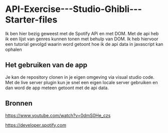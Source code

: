 # API-Exercise---Studio-Ghibli---Starter-files
Ik ben hier bezig geweest met de Spotify APi en met DOM. Met de api heb ik een lijst van genres kunnen tonen met behulp van DOM. 
Ik heb hiervoor een tutorial gevolgd waarin word getoont hoe ik de api data in javascript kan ophalen

## Het gebruiken van de app
Je kan de repository clonen in je eigen omgeving via visual studio code. Met de live server plugin kun je snel een eigen locale server gebruiken en dan word de app meteen getoont met de api data.

## Bronnen
https://www.youtube.com/watch?v=0dmS0He_czs

https://developer.spotify.com
